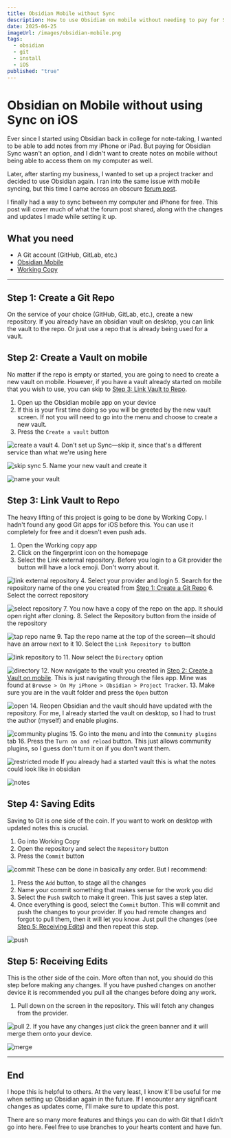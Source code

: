 ```yaml
---
title: Obsidian Mobile without Sync
description: How to use Obsidian on mobile without needing to pay for Sync
date: 2025-06-25
imageUrl: /images/obsidian-mobile.png
tags:
  - obsidian
  - git
  - install
  - iOS
published: "true"
---
```

# Obsidian on Mobile without using Sync on iOS

Ever since I started using Obsidian back in college for note-taking, I wanted to be able to add notes from my iPhone or iPad. But paying for Obsidian Sync wasn't an option, and I didn't want to create notes on mobile without being able to access them on my computer as well.

Later, after starting my business, I wanted to set up a project tracker and decided to use Obsidian again. I ran into the same issue with mobile syncing, but this time I came across an obscure [forum post](https://forum.obsidian.md/t/mobile-setting-up-ios-git-based-syncing-with-mobile-app-using-working-copy/16499).

I finally had a way to sync between my computer and iPhone for free. This post will cover much of what the forum post shared, along with the changes and updates I made while setting it up.

## What you need

- A Git account (GitHub, GitLab, etc.)
- [Obsidian Mobile](https://apps.apple.com/us/app/obsidian-connected-notes/id1557175442)
- [Working Copy](https://apps.apple.com/us/app/working-copy-git-client/id896694807)

---
## Step 1: Create a Git Repo

On the service of your choice (GitHub, GitLab, etc.), create a new repository. If you already have an obsidian vault on desktop, you can link the vault to the repo. Or just use a repo that is already being used for a vault.

## Step 2: Create a Vault on mobile

No matter if the repo is empty or started, you are going to need to create a new vault on mobile. However, if you have a vault already started on mobile that you wish to use, you can skip to [Step 3: Link Vault to Repo](#step-3-link-vault-to-repo).

1. Open up the Obsidian mobile app on your device
2. If this is your first time doing so you will be greeted by the new vault screen. If not you will need to go into the menu and choose to create a new vault.
3. Press the `Create a vault` button

![create a vault](../images/IMG_0031-2.jpg)
4. Don't set up Sync—skip it, since that's a different service than what we're using here

![skip sync](../images/IMG_0032-2.jpg)
5. Name your new vault and create it

![name your vault](../images/IMG_0033-2.jpg)

## Step 3: Link Vault to Repo

The heavy lifting of this project is going to be done by Working Copy. I hadn't found any good Git apps for iOS before this. You can use it completely for free and it doesn't even push ads.

1. Open the Working copy app
2. Click on the fingerprint icon on the homepage
3. Select the Link external repository. Before you login to a Git provider the button will have a lock emoji. Don't worry about it.

![link external repository](../images/IMG_0034-2.jpg)
4. Select your provider and login
5. Search for the repository name of the one you created from [Step 1: Create a Git Repo](#step-1-create-a-git-repo)
6. Select the correct repository

![select repository](../images/IMG_0035-2.jpg)
7. You now have a copy of the repo on the app. It should open right after cloning.
8. Select the Repository button from the inside of the repository

![tap repo name](../images/IMG_0039-2.jpg)
9. Tap the repo name at the top of the screen—it should have an arrow next to it
10. Select the `Link Repository to` button

![link repository to](../images/IMG_0040-2.jpg)
11. Now select the `Directory` option

![directory](../images/IMG_0041-2.jpg)
12. Now navigate to the vault you created in [Step 2: Create a Vault on mobile](#step-2-create-a-vault-on-mobile). This is just navigating through the files app. Mine was found at `Browse > On My iPhone > Obsidian > Project Tracker`.
13. Make sure you are in the vault folder and press the `Open` button

![open](../images/IMG_0043-2.jpg)
14. Reopen Obsidian and the vault should have updated with the repository. For me, I already started the vault on desktop, so I had to trust the author (myself) and enable plugins.

![community plugins](../images/IMG_0044-2.jpg)
15. Go into the menu and into the `Community plugins` tab
16. Press the `Turn on and reload` button. This just allows community plugins, so I guess don't turn it on if you don't want them.

![restricted mode](../images/IMG_0045-2.jpg)
If you already had a started vault this is what the notes could look like in obsidian

![notes](../images/IMG_0046-2.jpg)

## Step 4: Saving Edits

Saving to Git is one side of the coin. If you want to work on desktop with updated notes this is crucial.

1. Go into Working Copy
2. Open the repository and select the `Repository` button
3. Press the `Commit` button

![commit](../images/IMG_0049-2.jpg)
These can be done in basically any order. But I recommend:

1. Press the `Add` button, to stage all the changes
2. Name your commit something that makes sense for the work you did
3. Select the `Push` switch to make it green. This just saves a step later. 
4. Once everything is good, select the `Commit` button. This will commit and push the changes to your provider. If you had remote changes and forgot to pull them, then it will let you know. Just pull the changes (see [Step 5: Receiving Edits](#step-5-receiving-edits)) and then repeat this step.

![push](../images/IMG_0051-2.jpg)

## Step 5: Receiving Edits

This is the other side of the coin. More often than not, you should do this step before making any changes. If you have pushed changes on another device it is recommended you pull all the changes before doing any work.

1. Pull down on the screen in the repository. This will fetch any changes from the provider.

![pull](../images/IMG_0047-2.jpg)
2. If you have any changes just click the green banner and it will merge them onto your device.

![merge](../images/IMG_0048-2.jpg)

---

## End

I hope this is helpful to others. At the very least, I know it'll be useful for me when setting up Obsidian again in the future. If I encounter any significant changes as updates come, I'll make sure to update this post.

There are so many more features and things you can do with Git that I didn't go into here. Feel free to use branches to your hearts content and have fun.
